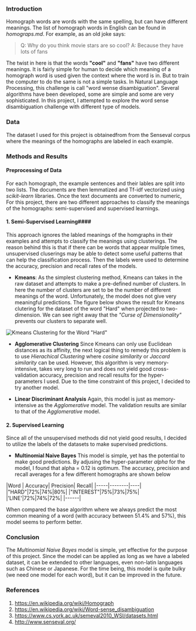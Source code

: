 ### Introduction
Homograph words are words with the same spelling, but can have different meanings. The list of homograph words in English can be found in <em>homograps.md</em>. For example, as an old joke says:

> Q: Why do you think movie stars are so cool?
>A: Because they have lots of fans

The twist in here is that the words <b>"cool"</b> and <b>"fans"</b> have two different meanings. It is fairly simple for human to decide which meaning of a homograph word is used given the context where the word is in. But to train the computer to do the same is not a simple tasks. In Natural Language Processing, this challenge is call "word wense disambiguation". Several algorithms have been developed, some are simple and some are very sophisticated. In this project, I attempted to explore the word sense disambiguation challenge with different type of models.

### Data
The dataset I used for this project is obtainedfrom from the Senseval corpus where the meanings of the homographs are labeled in each example.
### Methods and Results

#### Preprocessing of Data ####
For each homograph, the example sentences and their lables are split into two lists. The documents are then lemmatized and Tf-idf vectorized using <em>scikit-learn</em> libraries. Once the text documents are converted to numeric, For this project, there are two different approaches to classify the meanings of the homographs: semi-supervised and supervised learnings.

#### 1. Semi-Supervised Learning####
This approach ignores the labled meanings of the homgraphs in their examples and attempts to classify the meanings using clusterings. The reason behind this is that if there can be words that appear mulitple times, unsupervised cluserings may be able to detect some useful patterns that can help the classification process. Then the labels were used to determine the accuracy, precision and recall rates of the models.

* <b>Kmeans</b>:
As the simplest clustering method, Kmeans can takes in the raw dataset and attempts to make a pre-defined number of clusters. In here the number of clusters are set to be the number of different meanings of the word. Unfortunately, the model does not give very meaningful predictions. The figure below shows the result for Kmeans clutering for the dataset of the word "Hard" when projected to two-dimension. We can see right away that the <em>"Curse of Dimensionality"</em> prevents our clusters to separate well.

![Kmeans Clustering for the Word "Hard"][1]

* <b>Agglomerative Clustering</b>
Since Kmeans can only use Euclidean distances as its affinity, the next logical thing to remedy this problem is to use <em>Hierachical Clustering</em> where <em>cosine similarity</em> or <em>Jaccard similarity</em> can be used. However, this algorithm is very memory-intensive, takes very long to run and does not yield good cross-validation accuracy, precision and recall results for the hyper-parameters I used. Due to the time constraint of this project, I decided to try another model.

* <b>Linear Discriminant Analysis</b>
Again, this model is just as memory-intensive as the <em>Agglomerative</em> model. The validation results are similar to that of the <em>Agglomerative</em> model.

#### 2. Supervised Learning ####
Since all of the unsupervised methods did not yield good results, I decided to utilize the labels of the datasets to make supervised predictions.

* <b>Multinomial Naive Bayes</b>
This model is simple, yet has the potential to make good predictions. By adjusing the hyper-parameter <em>alpha</em> for the model, I found that alpha = 0.12 is optimum. The accuracy, precision and recall averages for a few different homographs are shown below

|Word | Accuracy| Precision| Recall|
|-----|--------|----|
|"HARD"|72%|74%|80%|
|"INTEREST"|75%|73%|75%|
|'LINE'|72%|74%|72%|
|------|

When compared the base algorithm where we always predict the most common meaning of a word (with accuracy between 51.4% and 57%), this model seems to perform better. 

### Conclusion

The <em>Multinomial Naive Bayes</em> model is simple, yet effective for the purpose of this project. Since the model can be applied as long as we have a labeled dataset, it can be extended to other languages, even non-latin languages such as Chinese or Japanese. For the time being, this model is quite bulky (we need one model for each word), but it can be improved in the future. 

### References
1. https://en.wikipedia.org/wiki/Homograph
2. https://en.wikipedia.org/wiki/Word-sense_disambiguation
3. https://www.cs.york.ac.uk/semeval2010_WSI/datasets.html
4. http://www.senseval.org/


  [1]: #file:7b2cfd55-3a68-ce62-8a2d-e61df479614c